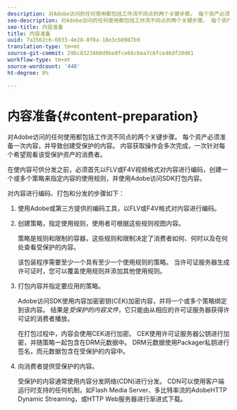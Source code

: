 ```yaml
---
description: 对Adobe访问的任何使用都包括工作流不同点的两个关键步骤。 每个资产必须准备一次内容，并导致创建受保护的内容。 内容获取操作会多次完成，一次针对每个希望观看该受保护资产的消费者。
seo-description: 对Adobe访问的任何使用都包括工作流不同点的两个关键步骤。 每个资产必须准备一次内容，并导致创建受保护的内容。 内容获取操作会多次完成，一次针对每个希望观看该受保护资产的消费者。
seo-title: 内容准备
title: 内容准备
uuid: 7a3562c6-6033-4e28-8f0a-18e3cb8987b9
translation-type: tm+mt
source-git-commit: 29bc8323460d9be0fce66cbea7c6fce46df20d61
workflow-type: tm+mt
source-wordcount: '440'
ht-degree: 0%

---
```



# 内容准备{#content-preparation}

对Adobe访问的任何使用都包括工作流不同点的两个关键步骤。 每个资产必须准备一次内容，并导致创建受保护的内容。 内容获取操作会多次完成，一次针对每个希望观看该受保护资产的消费者。

在使内容可供分发之前，必须首先以FLV或F4V视频格式对内容进行编码，创建一个或多个策略来指定内容的使用规则，并使用Adobe访问SDK打包内容。

对内容进行编码、打包和分发的步骤如下：

1. 使用Adobe或第三方提供的编码工具，以FLV或F4V格式对内容进行编码。
1. 创建策略，指定使用规则，使用者可根据这些规则视图内容。

   策略是规则和限制的容器，这些规则和限制决定了消费者如何、何时以及在何处查看受保护的内容。

   该包装程序需要至少一个具有至少一个使用规则的策略。 当许可证服务器生成许可证时，您可以覆盖使用规则并添加其他使用规则。

1. 打包内容并指定要应用的策略。

   Adobe访问SDK使用内容加密密钥(CEK)加密内容，并将一个或多个策略绑定到该内容。 结果是*受保护的内容文件*，它只能由从相应的许可证服务器获得许可证的消费者播放。

   在打包过程中，内容会使用CEK进行加密。 CEK使用许可证服务器公钥进行加密，并随策略一起包含在DRM元数据中。 DRM元数据使用Packager私钥进行签名，而元数据包含在受保护的内容中。

1. 向消费者提供受保护的内容。

   受保护的内容通常使用内容分发网络(CDN)进行分发。 CDN可以使用客户端运行时支持的任何机制，如Flash Media Server、多比特率流的AdobeHTTP Dynamic Streaming，或HTTP Web服务器进行渐进式下载。

